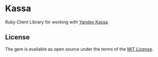 # Kassa

Ruby Client Library for working with [Yandex Kassa](https://kassa.yandex.ru).

## License

The gem is available as open source under the terms of the [MIT License](https://opensource.org/licenses/MIT).
